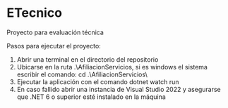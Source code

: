 # ETecnico

Proyecto para evaluación técnica

Pasos para ejecutar el proyecto:

1. Abrir una terminal en el directorio del repositorio
2. Ubicarse en la ruta .\AfiliacionServicios\, si es windows el sistema escribir el comando: cd .\AfiliacionServicios\
3. Ejecutar la aplicación con el comando dotnet watch run
4. En caso fallido abrir una instancia de Visual Studio 2022 y asegurarse que .NET 6 o superior esté instalado en la máquina
